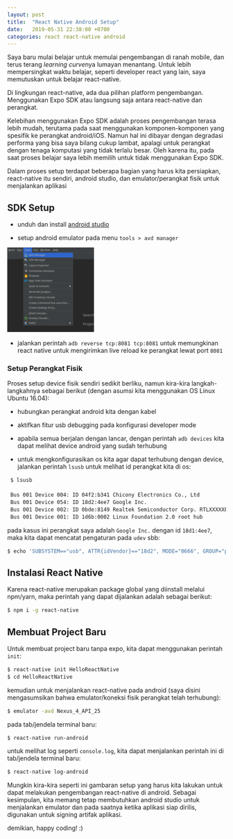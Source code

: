 ```yaml
---
layout: post
title:  "React Native Android Setup"
date:   2019-05-31 22:38:00 +0700
categories: react react-native android
---
```


Saya baru mulai belajar untuk memulai pengembangan di ranah mobile, dan terus terang <i>learning curve</i>nya lumayan menantang. Untuk lebih mempersingkat waktu belajar, seperti developer react yang lain, saya memutuskan untuk belajar react-native. 

Di lingkungan react-native, ada dua pilihan platform pengembangan. Menggunakan Expo SDK atau langsung saja antara react-native dan perangkat.

Kelebihan menggunakan Expo SDK adalah proses pengembangan terasa lebih mudah, terutama pada saat menggunakan komponen-komponen yang spesifik ke perangkat android/iOS. Namun hal ini dibayar dengan degradasi performa yang bisa saya bilang cukup lambat, apalagi untuk perangkat dengan tenaga komputasi yang tidak terlalu besar. Oleh karena itu, pada saat proses belajar saya lebih memilih untuk tidak menggunakan Expo SDK.

Dalam proses setup terdapat beberapa bagian yang harus kita persiapkan, react-native itu sendiri, android studio, dan emulator/perangkat fisik untuk menjalankan aplikasi


## SDK Setup

* unduh dan install [android studio](https://developer.android.com/studio/)

* setup android emulator pada menu `tools > avd manager`

![menu-avd-manager](/assets/menu-avd-manager.png)

* jalankan perintah `adb reverse tcp:8081 tcp:8081` untuk memungkinan react native untuk mengirimkan live reload ke perangkat lewat port `8081`


### Setup Perangkat Fisik

Proses setup device fisik sendiri sedikit berliku, namun kira-kira langkah-langkahnya
sebagai berikut (dengan asumsi kita menggunakan OS Linux Ubuntu 16.04):

* hubungkan perangkat android kita dengan kabel

* aktifkan fitur usb debugging pada konfigurasi developer mode

* apabila semua berjalan dengan lancar, dengan perintah `adb devices` kita dapat melihat
     device android yang sudah terhubung

* untuk mengkonfigurasikan os kita agar dapat terhubung dengan device, jalankan perintah
     `lsusb` untuk melihat id perangkat kita di os:

```bash
 $ lsusb

 Bus 001 Device 004: ID 04f2:b341 Chicony Electronics Co., Ltd
 Bus 001 Device 054: ID 18d2:4ee7 Google Inc.
 Bus 001 Device 002: ID 0bde:8149 Realtek Semiconductor Corp. RTLXXXXXEUS 802.11n Wireless Network Adapter
 Bus 001 Device 001: ID 1d6b:0002 Linux Foundation 2.0 root hub
```

pada kasus ini perangkat saya adalah `Google Inc.` dengan id `18d1:4ee7`, maka kita dapat
mencatat pengaturan pada `udev` sbb:

```bash
$ echo 'SUBSYSTEM=="usb", ATTR{idVendor}=="18d2", MODE="0666", GROUP="plugdev"' | sudo tee /etc/udev/rules.d/51-android-usb.rules
```


## Instalasi React Native

Karena react-native merupakan package global yang diinstall melalui npm/yarn, maka perintah yang dapat dijalankan adalah sebagai berikut:

```bash
$ npm i -g react-native
```



## Membuat Project Baru

Untuk membuat project baru tanpa expo, kita dapat menggunakan perintah `init`:

```bash
$ react-native init HelloReactNative
$ cd HelloReactNative
```

kemudian untuk menjalankan react-native pada android (saya disini mengasumsikan bahwa emulator/koneksi fisik perangkat telah terhubung):

```bash
$ emulator -avd Nexus_4_API_25
```

pada tab/jendela terminal baru:

```bash
$ react-native run-android
```

untuk melihat log seperti `console.log`, kita dapat menjalankan perintah ini di tab/jendela terminal baru:

```bash
$ react-native log-android
```

Mungkin kira-kira seperti ini gambaran setup yang harus kita lakukan untuk dapat melakukan pengembangan react-native di android. Sebagai kesimpulan, kita memang tetap membutuhkan android studio untuk menjalankan emulator dan pada saatnya ketika aplikasi siap dirilis, digunakan untuk signing artifak aplikasi.

demikian, happy coding! :)
